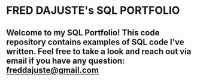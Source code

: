 # FRED DAJUSTE's SQL PORTFOLIO
## Welcome to my SQL Portfolio! This code repository contains examples of SQL code I've written. Feel free to take a look and reach out via email if you have any question: freddajuste@gmail.com
